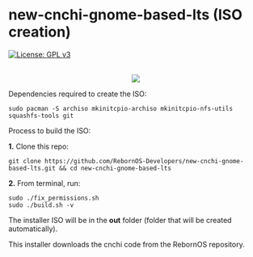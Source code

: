 # new-cnchi-gnome-based-lts (ISO creation)

[![License: GPL v3](https://img.shields.io/badge/License-GPLv3-blue.svg)](https://www.gnu.org/licenses/gpl-3.0)
<br><br>
<p align="center">
<img src="https://raw.githubusercontent.com/RebornOS-Developers/new-cnchi-gnome-based-lts/main/Screenshot-LTS-20210630-1.png">
</p>

Dependencies required to create the ISO:

```
sudo pacman -S archiso mkinitcpio-archiso mkinitcpio-nfs-utils squashfs-tools git
```

Process to build the ISO:

**1.** Clone this repo:

```
git clone https://github.com/RebornOS-Developers/new-cnchi-gnome-based-lts.git && cd new-cnchi-gnome-based-lts
```

**2.** From terminal, run:

```
sudo ./fix_permissions.sh
sudo ./build.sh -v
```

The installer ISO will be in the **out** folder (folder that will be created automatically).

This installer downloads the cnchi code from the RebornOS repository.
